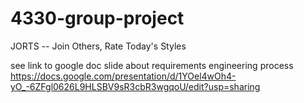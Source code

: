 # 4330-group-project
JORTS -- Join Others, Rate Today's Styles

see link to google doc slide about requirements engineering process
https://docs.google.com/presentation/d/1YOel4wOh4-yO_-6ZFgl0626L9HLSBV9sR3cbR3wgqoU/edit?usp=sharing

